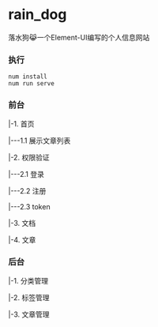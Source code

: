 # rain_dog
落水狗😹一个Element-UI编写的个人信息网站


### 执行

```shell
num install
num run serve
```

### 前台

|-1. 首页

|---1.1 展示文章列表

|-2. 权限验证

|---2.1 登录

|---2.2 注册

|---2.3 token

|-3. 文档

|-4. 文章


### 后台

|-1. 分类管理

|-2. 标签管理

|-3. 文章管理
